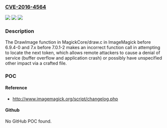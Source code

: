### [CVE-2016-4564](https://cve.mitre.org/cgi-bin/cvename.cgi?name=CVE-2016-4564)
![](https://img.shields.io/static/v1?label=Product&message=n%2Fa&color=blue)
![](https://img.shields.io/static/v1?label=Version&message=n%2Fa&color=blue)
![](https://img.shields.io/static/v1?label=Vulnerability&message=n%2Fa&color=brighgreen)

### Description

The DrawImage function in MagickCore/draw.c in ImageMagick before 6.9.4-0 and 7.x before 7.0.1-2 makes an incorrect function call in attempting to locate the next token, which allows remote attackers to cause a denial of service (buffer overflow and application crash) or possibly have unspecified other impact via a crafted file.

### POC

#### Reference
- http://www.imagemagick.org/script/changelog.php

#### Github
No GitHub POC found.

